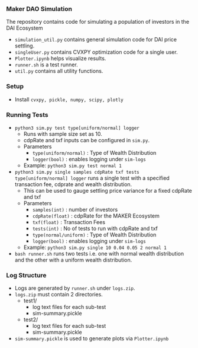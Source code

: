 ### Maker DAO Simulation
The repository contains code for simulating a population of investors in the DAI Ecosystem 

- `simulation_util.py` contains general simulation code for DAI price settling.
- `singleUser.py` contains CVXPY optimization code for a single user.
- `Plotter.ipynb` helps visualize results.
- `runner.sh` is a test runner.
- `util.py` contains all utility functions.

### Setup
- Install `cvxpy, pickle, numpy, scipy, plotly`

### Running Tests
- `python3 sim.py test type[uniform/normal] logger`
    - Runs with sample size set as 10.  
    - cdpRate and txf inputs can be configured in `sim.py`. 
    - Parameters
        - `type(uniform/normal)` : Type of Wealth Distribution
        - `logger(bool)` : enables logging under `sim-logs`
    - Example: `python3 sim.py test normal 1`
- `python3 sim.py single samples cdpRate txf tests type[uniform/normal] logger` runs a single test with a specified transaction fee, cdprate and wealth distribution. 
    - This can be used to gauge settling price variance for a fixed cdpRate and txf
    - Parameters
        - `samples(int)` : number of investors
        - `cdpRate(float)` : cdpRate for the MAKER Ecosystem
        - `txf(float)` : Transaction Fees
        - `tests(int)` : No of tests to run with cdpRate and txf
        - `type(normal/uniform)` : Type of Wealth Distribution
        - `logger(bool)` : enables logging under `sim-logs`
    - Example: `python3 sim.py single 10 0.04 0.05 2 normal 1`
- `bash runner.sh` runs two tests i.e. one with normal wealth distribution and the other with a uniform wealth distribution.

### Log Structure
- Logs are generated by `runner.sh` under `logs.zip`. 
- `logs.zip` must contain 2 directories.
    - test1/
        - log text files for each sub-test
        - sim-summary.pickle
    - test2/
        - log text files for each sub-test
        - sim-summary.pickle 
- `sim-summary.pickle` is used to generate plots via `Plotter.ipynb`         
